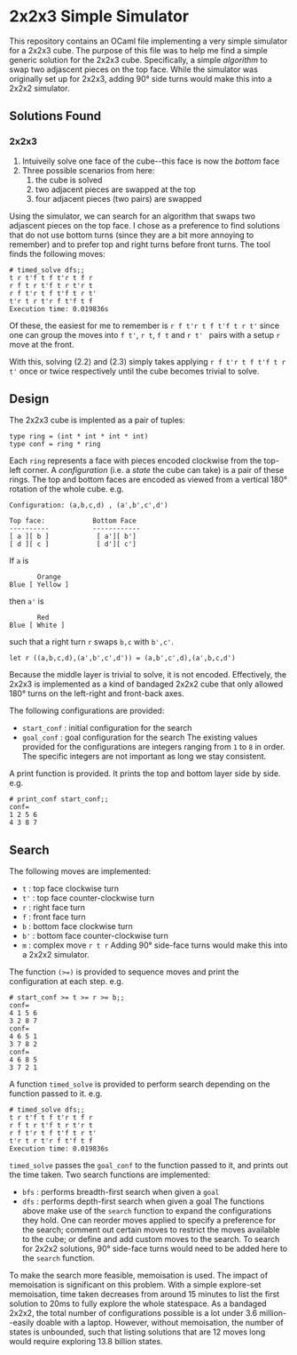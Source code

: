 # 2x2x3 Simple Simulator
This repository contains an OCaml file implementing a very simple simulator for a 2x2x3 cube. The purpose of this file was to help me find a simple generic solution for the 2x2x3 cube. Specifically, a simple _algorithm_ to swap two adjascent pieces on the top face. While the simulator was originally set up for 2x2x3, adding 90° side turns would make this into a 2x2x2 simulator.

## Solutions Found
### 2x2x3
1. Intuiveily solve one face of the cube--this face is now the *bottom* face
2. Three possible scenarios from here:
	1. the cube is solved
	2. two adjacent pieces are swapped at the top
	3. four adjacent pieces (two pairs) are swapped

Using the simulator, we can search for an algorithm that swaps two adjascent pieces on the top face. I chose as a preference to find solutions that do not use bottom turns (since they are a bit more annoying to remember) and to prefer top and right turns before front turns. The tool finds the following moves:
```
# timed_solve dfs;;
t r t'f t f t'r t f r 
r f t r t'f t r t'r t 
r f t'r t f t'f t r t'
t'r t r t'r f t'f t f 
Execution time: 0.019836s
```
Of these, the easiest for me to remember is `r f t'r t f t'f t r t'` since one can group the moves into `f t'`, `r t`, `f t` and `r t' ` pairs with a setup `r` move at the front.

With this, solving (2.2) and (2.3) simply takes applying `r f t'r t f t'f t r t'` once or twice respectively until the cube becomes trivial to solve.

## Design
The 2x2x3 cube is implented as a pair of tuples: 
```
type ring = (int * int * int * int)
type conf = ring * ring
```
Each `ring` represents a face with pieces encoded clockwise from the top-left corner. A *configuration* (i.e. a *state* the cube can take) is a pair of these rings. The top and bottom faces are encoded as viewed from a vertical 180° rotation of the whole cube.
e.g.
```
Configuration: (a,b,c,d) , (a',b',c',d')

Top face:            Bottom Face
----------           ------------
[ a ][ b ]            [ a'][ b']
[ d ][ c ]            [ d'][ c']
```
If `a` is
```
       Orange
Blue [ Yellow ]
```
then `a'` is
```
       Red
Blue [ White ]
```
such that a right turn `r` swaps `b,c` with `b',c'`.
```
let r ((a,b,c,d),(a',b',c',d')) = (a,b',c',d),(a',b,c,d')
```
Because the middle layer is trivial to solve, it is not encoded. Effectively, the 2x2x3 is implemented as a kind of bandaged 2x2x2 cube that only allowed 180° turns on the left-right and front-back axes.

The following configurations are provided:
- `start_conf` : initial configuration for the search
- `goal_conf` : goal configuration for the search
The existing values provided for the configurations are integers ranging from `1` to `8` in order. The specific integers are not important as long we stay consistent.

A print function is provided. It prints the top and bottom layer side by side.
e.g.
```
# print_conf start_conf;;
conf=
1 2 5 6
4 3 8 7
```
## Search


The following moves are implemented:
- `t` : top face clockwise turn
- `t'` : top face counter-clockwise turn
- `r` : right face turn
- `f` : front face turn
- `b` : bottom face clockwise turn
- `b'` : bottom face counter-clockwise turn
- `m` : complex move `r t r`
Adding 90° side-face turns would make this into a 2x2x2 simulator.

The function `(>=)` is provided to sequence moves and print the configuration at each step.
e.g.
```
# start_conf >= t >= r >= b;;
conf=
4 1 5 6
3 2 8 7
conf=
4 6 5 1
3 7 8 2
conf=
4 6 8 5
3 7 2 1

```
A function `timed_solve` is provided to perform search depending on the function passed to it. 
e.g.
```
# timed_solve dfs;;
t r t'f t f t'r t f r 
r f t r t'f t r t'r t 
r f t'r t f t'f t r t'
t'r t r t'r f t'f t f 
Execution time: 0.019836s
```
`timed_solve` passes the `goal_conf` to the function passed to it, and prints out the time taken. Two search functions are implemented:
- `bfs` : performs breadth-first search when given a `goal`
- `dfs` : performs depth-first search when given a goal
The functions above make use of the `search` function to expand the configurations they hold. One can reorder moves applied to specify a preference for the search; comment out certain moves to restrict the moves available to the cube; or define and add custom moves to the search. To search for 2x2x2 solutions, 90° side-face turns would need to be added here to the `search` function.

To make the search more feasible, memoisation is used. The impact of memoisation is significant on this problem. With a simple explore-set memoisation, time taken decreases from around 15 minutes to list the first solution to 20ms to fully explore the whole statespace. As a bandaged 2x2x2, the total number of configurations possible is a lot under 3.6 million--easily doable with a laptop. However, without memoisation, the number of states is unbounded, such that listing solutions that are 12 moves long would require exploring 13.8 billion states.